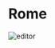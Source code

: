# Rome
![editor](https://user-images.githubusercontent.com/151798/221969037-4a9a0a0c-d622-459b-aec5-7f3c1d25a697.png)

